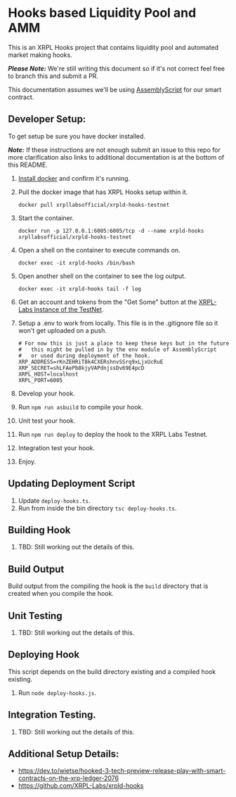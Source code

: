 # Hooks based Liquidity Pool and AMM

This is an XRPL Hooks project that contains liquidity pool and automated market making hooks.

**_Please Note:_** We're still writing this document so if it's not correct feel
free to branch this and submit a PR.

This documentation assumes we'll be using <a href="https://www.assemblyscript.org/" target="_blank">AssemblyScript</a> for our smart contract.

## Developer Setup:

To get setup be sure you have docker installed.

**_Note:_** If these instructions are not enough submit an issue to this repo for more clarification also links to additional documentation is at the bottom of this README.

1. <a href="https://docs.docker.com/get-docker/" target="_blank">Install docker</a> and confirm it's running.
1. Pull the docker image that has XRPL Hooks setup within it.

   ```
   docker pull xrpllabsofficial/xrpld-hooks-testnet
   ```

1. Start the container.

   ```
   docker run -p 127.0.0.1:6005:6005/tcp -d --name xrpld-hooks xrpllabsofficial/xrpld-hooks-testnet
   ```

1. Open a shell on the container to execute commands on.

   ```
   docker exec -it xrpld-hooks /bin/bash
   ```

1. Open another shell on the container to see the log output.

   ```
   docker exec -it xrpld-hooks tail -f log
   ```

1. Get an account and tokens from the "Get Some" button at the <a href="https://hooks-testnet.xrpl-labs.com/" target="_blank">XRPL-Labs Instance of the TestNet</a>.
1. Setup a .env to work from locally. This file is in the .gitignore file so it won't get uploaded on a push.

   ```
   # For now this is just a place to keep these keys but in the future
   #   this might be pulled in by the env module of AssemblyScript
   #   or used during deployment of the hook.
   XRP_ADDRESS=rKnZEHRiT8k4CXERshnvSSrq9xLjxUcRuE
   XRP_SECRET=shLFAePb8kjyVAPdnjssDv69E4pcD
   XRPL_HOST=localhost
   XRPL_PORT=6005
   ```

1. Develop your hook.
1. Run `npm run asbuild` to compile your hook.
1. Unit test your hook.
1. Run `npm run deploy` to deploy the hook to the XRPL Labs Testnet.
1. Integration test your hook.
1. Enjoy.

## Updating Deployment Script

1. Update `deploy-hooks.ts`.
1. Run from inside the bin directory `tsc deploy-hooks.ts`.

## Building Hook

1. TBD: Still working out the details of this.

## Build Output

Build output from the compiling the hook is the `build` directory that is created when you compile the hook.

## Unit Testing

1. TBD: Still working out the details of this.

## Deploying Hook

This script depends on the build directory existing and a compiled hook existing.

1. Run `node deploy-hooks.js`.

## Integration Testing.

1. TBD: Still working out the details of this.

## Additional Setup Details:

- https://dev.to/wietse/hooked-3-tech-preview-release-play-with-smart-contracts-on-the-xrp-ledger-2076
- https://github.com/XRPL-Labs/xrpld-hooks

